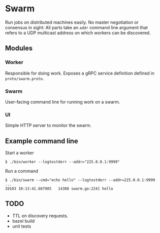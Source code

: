 # Swarm
Run jobs on distributed machines easily. No master negotiation or consensus in
sight: All parts take an `addr` command line argument that refers to a UDP
multicast address on which workers can be discovered.

## Modules
### Worker
 Responsible for doing work. Exposes a gRPC service definition defined in
`proto/swarm.proto`.

### Swarm
User-facing command line for running work on a swarm.

### UI
Simple HTTP server to monitor the swarm.

## Example command line
Start a worker
```
$ ./bin/worker --logtostderr --addr="225.0.0.1:9999"
```

Run a command
```
$ ./bin/swarm --cmd="echo hello" --logtostderr --addr=225.0.0.1:9999
...
I0103 10:13:41.607985   14308 swarm.go:224] hello
```

## TODO
* TTL on discovery requests.
* bazel build
* unit tests
